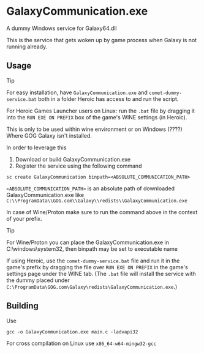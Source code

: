 # GalaxyCommunication.exe

A dummy Windows service for Galaxy64.dll

This is the service that gets woken up by game process when Galaxy is not running already.

## Usage
> [!TIP]
> For easy installation, have `GalaxyCommunication.exe` and `comet-dummy-service.bat` both in a folder Heroic has access to and run the script.
>
> For Heroic Games Launcher users on Linux: run the `.bat` file by dragging it into the `RUN EXE ON PREFIX` box of the game's WINE settings (in Heroic).

This is only to be used within wine environment or on Windows (????) Where GOG Galaxy isn't installed.

In order to leverage this
1. Download or build GalaxyCommunication.exe
2. Register the service using the following command

```shell
sc create GalaxyCommunication binpath=<ABSOLUTE_COMMUNICATION_PATH>
```
`<ABSOLUTE_COMMUNICATION_PATH>` is an absolute path of downloaded GalaxyCommunication.exe like `C:\\ProgramData\\GOG.com\\Galaxy\\redists\\GalaxyCommunication.exe`

In case of Wine/Proton make sure to run the command above in the context of your prefix.

> [!TIP]  
> For Wine/Proton you can place the GalaxyCommunication.exe in C:\\windows\\system32, then binpath may be set to executable name
>
> If using Heroic, use the `comet-dummy-service.bat` file and run it in the game's prefix by dragging the file over `RUN EXE ON PREFIX` in the game's settings page under the WINE tab. (The `.bat` file will install the service with the dummy placed under `C:\ProgramData\GOG.com\Galaxy\redists\GalaxyCommunication.exe`.)

## Building

Use 
```shell
gcc -o GalaxyCommunication.exe main.c -ladvapi32
```

For cross compilation on Linux use `x86_64-w64-mingw32-gcc`
